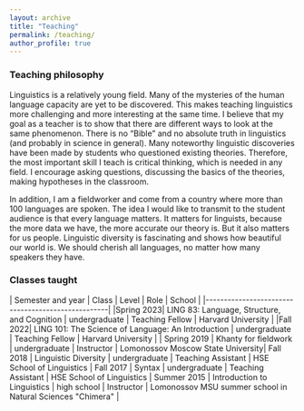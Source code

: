 ```yaml
---
layout: archive
title: "Teaching"
permalink: /teaching/
author_profile: true
---
```


### Teaching philosophy

Linguistics is a relatively young field. Many of the mysteries of the human language capacity are yet to be discovered. This makes teaching linguistics more challenging and more interesting at the same time. I believe that my goal as a teacher is to show that there are different ways to look at the same phenomenon. There is no “Bible” and no absolute truth in linguistics (and probably in science in general). Many noteworthy linguistic discoveries have been made by students who questioned existing theories. Therefore, the most important skill I teach is critical thinking, which is needed in any field. I encourage asking questions, discussing the basics of the theories, making hypotheses in the classroom. 

In addition, I am a fieldworker and come from a country where more than 100 languages are spoken. The idea I would like to transmit to the student audience is that every language matters. It matters for linguists, because the more data we have, the more accurate our theory is. But it also matters for us people. Linguistic diversity is fascinating and shows how beautiful our world is. We should cherish all languages, no matter how many speakers they have.

### Classes taught

| Semester and year | Class | Level | Role | School |
|---------------------------------------------------|
|Spring 2023| LING 83: Language, Structure, and Cognition | undergraduate | Teaching Fellow | Harvard University |
|Fall 2022| LING 101: The Science of Language: An Introduction | undergraduate | Teaching Fellow | Harvard University |
| Spring 2019 | Khanty for fieldwork | undergraduate | Instructor | Lomonossov Moscow State University| 
Fall 2018 | Linguistic Diversity | undergraduate | Teaching Assistant | HSE School of Linguistics |
Fall 2017 | Syntax | undergraduate | Teaching Assistant | HSE School of Linguistics | 
Summer 2015 | Introduction to Linguistics | high school | Instructor | Lomonossov MSU summer school in Natural Sciences "Chimera" |
